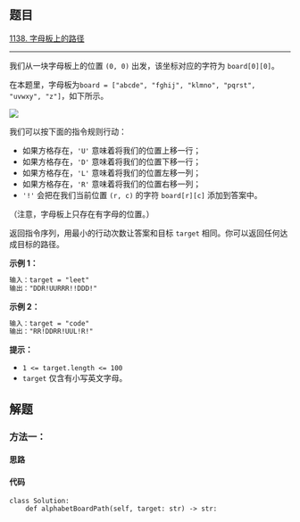 ## 题目

[1138. 字母板上的路径](https://leetcode.cn/problems/alphabet-board-path/)

---

我们从一块字母板上的位置 `(0, 0)` 出发，该坐标对应的字符为 `board[0][0]`。

在本题里，字母板为`board = ["abcde", "fghij", "klmno", "pqrst", "uvwxy", "z"]`，如下所示。

![](https://assets.leetcode.com/uploads/2019/07/28/azboard.png)

我们可以按下面的指令规则行动：

-   如果方格存在，`'U'` 意味着将我们的位置上移一行；
-   如果方格存在，`'D'` 意味着将我们的位置下移一行；
-   如果方格存在，`'L'` 意味着将我们的位置左移一列；
-   如果方格存在，`'R'` 意味着将我们的位置右移一列；
-   `'!'` 会把在我们当前位置 `(r, c)` 的字符 `board[r][c]` 添加到答案中。

（注意，字母板上只存在有字母的位置。）

返回指令序列，用最小的行动次数让答案和目标 `target` 相同。你可以返回任何达成目标的路径。



**示例 1：**

```txt
输入：target = "leet"
输出："DDR!UURRR!!DDD!"
```

**示例 2：**

```txt
输入：target = "code"
输出："RR!DDRR!UUL!R!"
```


**提示：**

-   `1 <= target.length <= 100`
-   `target` 仅含有小写英文字母。



## 解题

### 方法一：

#### 思路



#### 代码

```python3
class Solution:
    def alphabetBoardPath(self, target: str) -> str:
```
